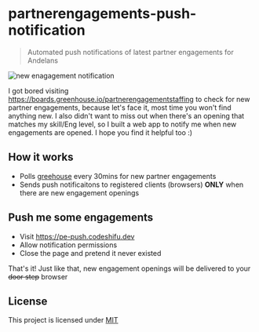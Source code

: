 # partnerengagements-push-notification
> Automated push notifications of latest partner engagements for Andelans

![new enagagement notification](https://i.imgur.com/58bQ3DX.png)

I got bored visiting https://boards.greenhouse.io/partnerengagementstaffing to check for new partner engagements, because let's face it, most time you won't find anything new. I also didn't want to miss out when there's an opening that matches my skill/Eng level, so I built a web app to notify me when new engagements are opened. I hope you find it helpful too :)

## How it works
- Polls [greehouse](https://boards.greenhouse.io/partnerengagementstaffing) every 30mins for new partner engagements
- Sends push notificaitons to registered clients (browsers) **ONLY** when there are new engagement openings


## Push me some engagements
- Visit https://pe-push.codeshifu.dev
- Allow notification permissions
- Close the page and pretend it never existed

That's it! Just like that, new engagement openings will be delivered to your ~~door step~~ browser


## License

This project is licensed under
[MIT](https://github.com/codeshifu/partnerengagements-push-notification/blob/master/license)
